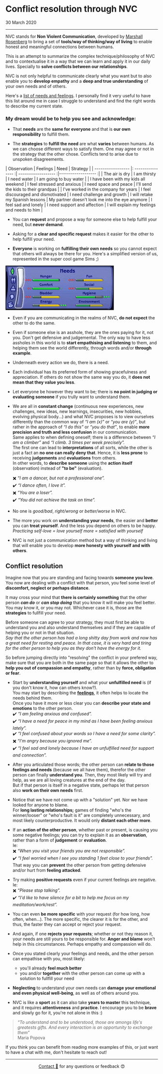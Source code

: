 # Conflict resolution through NVC

30 March 2020

---

NVC stands for **Non Violent Communication**, developed by [Marshall Rosenberg](https://www.cnvc.org/learn-nvc/what-is-nvc) to bring a set of **tools/way of thinking/way of living** to enable honest and meaningful connections between humans.

This is an attempt to summarize the complex technique/philosophy of NVC and to contextualise it in a way that we can learn and apply it in our daily lives. Specially to **solve conflicts between our relationships**.

NVC is not only helpful to communicate clearly what you want but to also enable you to **develop empathy** and a **deep and true understanding** of your own needs and of others.

Here's a [list of needs and feelings](https://www.nonviolentcommunication.com/pdf_files/feelings_needs.pdf). I personally find it very useful to have this list around me in case I struggle to understand and find the right words to describe my current state.

### My dream would be to help you see and acknowledge:

- That **needs** are the **same for everyone** and that is **our own responsibility** to fulfill them.

- The **strategies** to **fulfill the need** are what **varies** between humans. As we can choose different ways to satisfy them. One may agree or not in the strategy that the other chose. Conflicts tend to arise due to unspoken disagreements.

| Observation           | Feelings       | Need            | Strategy       |
| ------------------ |: ---------------- :|  ------------------- :|------------------- :|
| The air is dry        | I am thirsty     | I need water         | I am going to buy water    |
| I have been with my kids all weekend  | I feel stressed and anxious  | I need space and peace  | I'll send the kids to their grandpas |
| I've worked in the company for years | I feel discouraged and dismotivated  | I need challenge and growth |  I will retake my Spanish lessons
| My partner doesn't look me into the eye anymore | I feel sad and lonely | I need support and affection | I will explain my feelings and needs to him |

- You can **request** and propose a way for someone else to help fulfill your need, but **never demand**.

- Asking for a **clear and specific request** makes it easier for the other to help fulfill your need.
  
- **Everyone** is working on **fulfilling their own needs** so you cannot expect that others will always be there for you. Here's a simplified version of us, represented in the super cool game Sims ;)

![sims-need](../images/sims-needs.gif ) 

- Even if you are communicating in the realms of NVC, **do not expect** the other to do the same.

- Even if someone else is an asshole, they are the ones paying for it, not you. Don't get defensive and judgemental. The only way to have less assholes in this world is to **start empathising and listening** to them, and helping them see the world differently, through words and/or **through example**.

- Underneath every action we do, there is a need.
 
- Each individual has its preferred form of showing gracefulness and appreciation. If others do not show the same way you do, it **does not mean that they value you less**.

- Let everyone be however they want to be; there is **no point in judging or evaluating someone** if you trully want to understand them.
  
- We are all in **constant change** (continuous new experiences, new challenges, new ideas, new learnings, insecurities, new hobbies, evolving physical body...) and what NVC proposes is to view ourselves differently than the common way of *“I am (x)”* or *“you are (y)”*, but rather in the approach of *“I do this”* or *“you do that”*, to enable **more precision and truth and less confusion** in our communication.    
Same applies to when defining oneself; there is a difference between *“I am a climber”* and *“I climb. 3 times per week precisely”.*    
The first one can lead to **interpretations** of all sorts, while the other is just a fact an **no one can really deny that**. Hence, it is **less prone** to receiving **judgements** and **evaluations** from others.    
In other words, to **describe someone** using the **action itself** (observation) instead of **"to be"** (evaluation).    

  ✖️ *“I am a dancer, but not a professional one”.*      
  ✔️ *“I dance often, I love it”.*     
  ✖️ *“You are a loser”.*      
  ✔️ *“You did not achieve the task on time”.*    
  
- No one is *good/bad*, *right/wrong* or *better/worse* in NVC.
  
- The more you work on **understanding your needs**, the easier and **better** you can **treat yourself**. And the less you depend on others to be happy. *Practicing self-love = love yourself more = satisfied with yourself*

- NVC is not just a communication method but a way of thinking and living that will enable you to develop **more honesty with yourself and with others**.

## Conflict resolution

Imagine now that you are standing and facing towards **someone you love**. You now are dealing with a conflict with that person, you feel some level of **discomfort, neglect or perhaps distance**.

It may cross your mind that **there is certainly something** that the other person ***can do*** or ***can stop doing*** that you know it will make you feel better. You may know it, or you may not. Whichever case it is, those are the **strategies** to fullfill your need.

Before someone can agree to your strategy, they must first be able to understand you and also understand themselves and if they are capable of helping you or not in that situation.   
*Say that the other person has had a long shitty day from work and now has a great need for resting and peace. In that case, it is very hard and tiring for the other person to help you as they don't have the energy for it.*

So before jumping directly into "resolving" the conflict in your prefered way, make sure that you are both in the same page so that it allows the other to **help you out of compassion and empathy**, rather than by **force, obligation or fear**.

- Start by **understanding yourself** and what your **unfulfilled need** is (if you don't know it, how can others know?).   
  You may start by describing the [**feelings**](https://www.nonviolentcommunication.com/pdf_files/feelings_needs.pdf), it often helps to locate the needs behind them.      
  Once you have it more or less clear you can **describe your state and emotions** to the other person.      
  ✔️ *“I am feeling anxious and confused”.*  
  ✔️ *“I have a need for peace in my mind as I have been feeling anxious lately”.*   
  ✔️ *“I feel confused about your words so I have a need for some clarity”.*    
  ✖️ *“I'm angry because you ignored me”.*    
  ✔️ *“I feel sad and lonely because I have an unfulfilled need for support and connection”.*    
- After you articulated those words; the other person can **relate to those feelings and needs** (because we all have them), therefor the other person can finally **understand you**. Then, they most likely will try and help, as we are all loving creatures at the end of the day.    
But if that person is itself in a negative state, perhaps let that person also **work on their own needs** first.   

- Notice that we have not come up with a "solution" yet. Nor we have looked for anyone to blame.   
  For **long lasting relationships;** games of finding "who's the winner/looser" or "who's fault is it" are completely unnecessary, and most likely counterproductive. It would only **distant each other more**.

- If an **action of the other person**, whether past or present, is causing you some negative feelings; you can try to explain it as an **observation**, rather than a form of **judgement** or **evaluation**.    
Ie:   
  ✖️ *“When you visit your friends you are not responsible”.*   
  ✔️ *“I feel worried when I see you standing 1 feet close to your friends”.*  
That way you can **prevent** the other person from getting defensive and/or hurt from **feeling attacked**.

- Try making **positive requests** even if your current feelings are negative. Ie:    
  ✖️ *“Please stop talking”.*   
  ✔️ *“I'd like to have silence for a bit to help me focus on my meditation/work/rest”.*   
- You can even **be more specific** with your request (for how long, how often, when...). The more specific, the clearer it is for the other, and thus, the faster they can accept or reject your request.
- And again, if one **rejects your requests**; whether or not they reason it, your needs are still yours to be responsible for. **Anger and blame** won't help in this circumstances. Perhaps empathy and compassion will do.
- Once you stated clearly your feelings and needs, and the other person can empathise with you, most likely:
  - you'll already **feel much better**
  - you and/or **together** with the other person can come up with a solution to fullfill your need

- **Neglecting** to understand your own needs can **damage your emotional and even physical well-being**, as well as of others around you.
  
- NVC is like a **sport** as it can also take **years to master** this technique, and it requires **attentiveness** and **practice**. I encourage you to be **brave** and slowly go for it, you're not alone in this :)


>*“To understand and to be understood, those are amongs life's greatests gifts. And every interaction is an opportunity to exchange them”*   
Maria Popova


If you think you can benefit from reading more examples of this, or just want to have a chat with me, don't hesitate to reach out!

---
<div style="text-align: center;">

[Contact 🐨](docs/aboutLy.md) for any questions or feedback 😍 

</div>